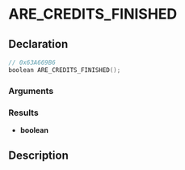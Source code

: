 # ARE_CREDITS_FINISHED

## Declaration
```cpp
// 0x63A669B6
boolean ARE_CREDITS_FINISHED();
```

### Arguments

### Results
- **boolean**

## Description
